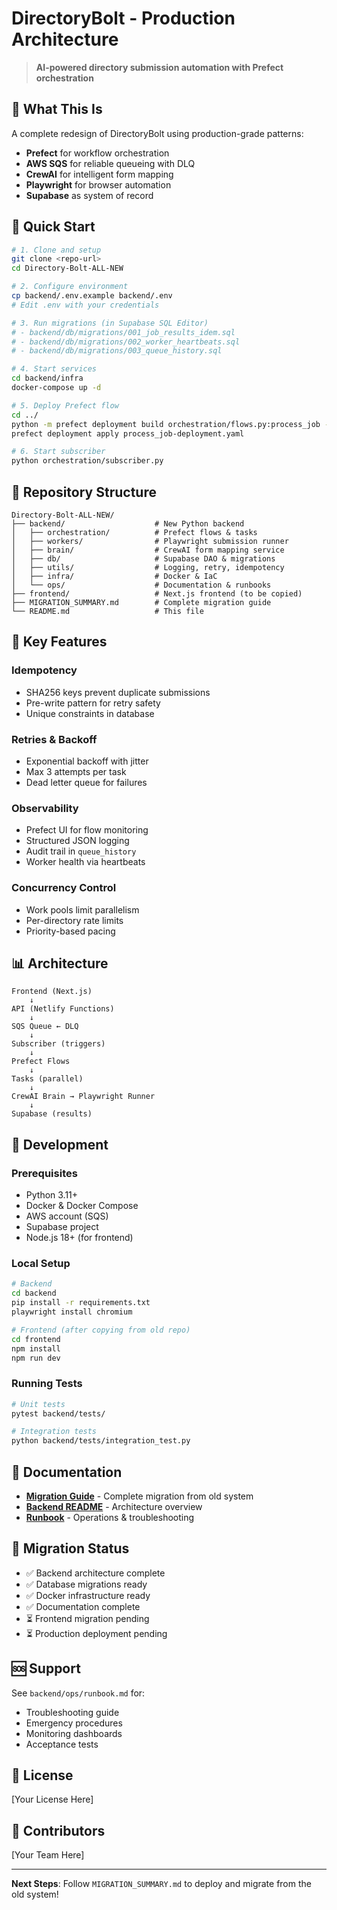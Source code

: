 # DirectoryBolt - Production Architecture

> **AI-powered directory submission automation with Prefect orchestration**

## 🎯 What This Is

A complete redesign of DirectoryBolt using production-grade patterns:

- **Prefect** for workflow orchestration
- **AWS SQS** for reliable queueing with DLQ
- **CrewAI** for intelligent form mapping
- **Playwright** for browser automation
- **Supabase** as system of record

## 🚀 Quick Start

```bash
# 1. Clone and setup
git clone <repo-url>
cd Directory-Bolt-ALL-NEW

# 2. Configure environment
cp backend/.env.example backend/.env
# Edit .env with your credentials

# 3. Run migrations (in Supabase SQL Editor)
# - backend/db/migrations/001_job_results_idem.sql
# - backend/db/migrations/002_worker_heartbeats.sql
# - backend/db/migrations/003_queue_history.sql

# 4. Start services
cd backend/infra
docker-compose up -d

# 5. Deploy Prefect flow
cd ../
python -m prefect deployment build orchestration/flows.py:process_job -n production
prefect deployment apply process_job-deployment.yaml

# 6. Start subscriber
python orchestration/subscriber.py
```

## 📁 Repository Structure

```
Directory-Bolt-ALL-NEW/
├── backend/                    # New Python backend
│   ├── orchestration/          # Prefect flows & tasks
│   ├── workers/                # Playwright submission runner
│   ├── brain/                  # CrewAI form mapping service
│   ├── db/                     # Supabase DAO & migrations
│   ├── utils/                  # Logging, retry, idempotency
│   ├── infra/                  # Docker & IaC
│   └── ops/                    # Documentation & runbooks
├── frontend/                   # Next.js frontend (to be copied)
├── MIGRATION_SUMMARY.md        # Complete migration guide
└── README.md                   # This file
```

## 🔑 Key Features

### Idempotency
- SHA256 keys prevent duplicate submissions
- Pre-write pattern for retry safety
- Unique constraints in database

### Retries & Backoff
- Exponential backoff with jitter
- Max 3 attempts per task
- Dead letter queue for failures

### Observability
- Prefect UI for flow monitoring
- Structured JSON logging
- Audit trail in `queue_history`
- Worker health via heartbeats

### Concurrency Control
- Work pools limit parallelism
- Per-directory rate limits
- Priority-based pacing

## 📊 Architecture

```
Frontend (Next.js)
    ↓
API (Netlify Functions)
    ↓
SQS Queue ← DLQ
    ↓
Subscriber (triggers)
    ↓
Prefect Flows
    ↓
Tasks (parallel)
    ↓
CrewAI Brain → Playwright Runner
    ↓
Supabase (results)
```

## 🔧 Development

### Prerequisites
- Python 3.11+
- Docker & Docker Compose
- AWS account (SQS)
- Supabase project
- Node.js 18+ (for frontend)

### Local Setup
```bash
# Backend
cd backend
pip install -r requirements.txt
playwright install chromium

# Frontend (after copying from old repo)
cd frontend
npm install
npm run dev
```

### Running Tests
```bash
# Unit tests
pytest backend/tests/

# Integration tests
python backend/tests/integration_test.py
```

## 📖 Documentation

- **[Migration Guide](MIGRATION_SUMMARY.md)** - Complete migration from old system
- **[Backend README](backend/ops/README.md)** - Architecture overview
- **[Runbook](backend/ops/runbook.md)** - Operations & troubleshooting

## 🚦 Migration Status

- ✅ Backend architecture complete
- ✅ Database migrations ready
- ✅ Docker infrastructure ready
- ✅ Documentation complete
- ⏳ Frontend migration pending
- ⏳ Production deployment pending

## 🆘 Support

See `backend/ops/runbook.md` for:
- Troubleshooting guide
- Emergency procedures
- Monitoring dashboards
- Acceptance tests

## 📝 License

[Your License Here]

## 👥 Contributors

[Your Team Here]

---

**Next Steps**: Follow `MIGRATION_SUMMARY.md` to deploy and migrate from the old system!
